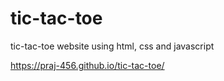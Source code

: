 # tic-tac-toe
tic-tac-toe website using html, css and javascript

https://praj-456.github.io/tic-tac-toe/
